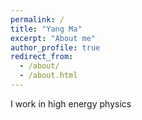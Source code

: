```yaml
---
permalink: /
title: "Yang Ma"
excerpt: "About me"
author_profile: true
redirect_from: 
  - /about/
  - /about.html
---
```


I work in high energy physics
